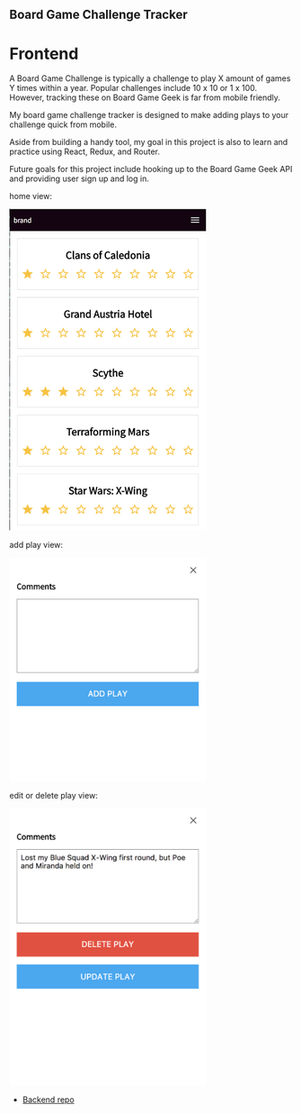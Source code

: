 ## Board Game Challenge Tracker

# Frontend

A Board Game Challenge is typically a challenge to play X amount of games Y times within a year. Popular challenges include 10 x 10 or 1 x 100. However, tracking these on Board Game Geek is far from mobile friendly.

My board game challenge tracker is designed to make adding plays to your challenge quick from mobile.

Aside from building a handy tool, my goal in this project is also to learn and practice using React, Redux, and Router.

Future goals for this project include hooking up to the Board Game Geek API and providing user sign up and log in.


home view:

<kbd>
  <img src="./readme-images/home.png" width="350px" alt="home view">
</kbd>


add play view:

<kbd>
  <img src="./readme-images/add.png" width="350px" alt="add view">
</kbd>


edit or delete play view:

<kbd>
  <img src="./readme-images/edit.png" width="350px" alt="edit view">
</kbd>



- [Backend repo](https://github.com/TalusRocks/boardgame10-server)
